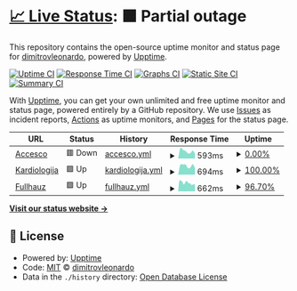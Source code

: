 # [📈 Live Status](https://dimitrovleonardo.github.io/accesco): <!--live status--> **🟧 Partial outage**

This repository contains the open-source uptime monitor and status page for [dimitrovleonardo](https://dimitrovleonardo.github.io/accesco), powered by [Upptime](https://github.com/upptime/upptime).

[![Uptime CI](https://github.com/dimitrovleonardo/accesco/workflows/Uptime%20CI/badge.svg)](https://github.com/dimitrovleonardo/accesco/actions?query=workflow%3A%22Uptime+CI%22)
[![Response Time CI](https://github.com/dimitrovleonardo/accesco/workflows/Response%20Time%20CI/badge.svg)](https://github.com/dimitrovleonardo/accesco/actions?query=workflow%3A%22Response+Time+CI%22)
[![Graphs CI](https://github.com/dimitrovleonardo/accesco/workflows/Graphs%20CI/badge.svg)](https://github.com/dimitrovleonardo/accesco/actions?query=workflow%3A%22Graphs+CI%22)
[![Static Site CI](https://github.com/dimitrovleonardo/accesco/workflows/Static%20Site%20CI/badge.svg)](https://github.com/dimitrovleonardo/accesco/actions?query=workflow%3A%22Static+Site+CI%22)
[![Summary CI](https://github.com/dimitrovleonardo/accesco/workflows/Summary%20CI/badge.svg)](https://github.com/dimitrovleonardo/accesco/actions?query=workflow%3A%22Summary+CI%22)

With [Upptime](https://upptime.js.org), you can get your own unlimited and free uptime monitor and status page, powered entirely by a GitHub repository. We use [Issues](https://github.com/dimitrovleonardo/accesco/issues) as incident reports, [Actions](https://github.com/dimitrovleonardo/accesco/actions) as uptime monitors, and [Pages](https://dimitrovleonardo.github.io/accesco) for the status page.

<!--start: status pages-->
<!-- This summary is generated by Upptime (https://github.com/upptime/upptime) -->
<!-- Do not edit this manually, your changes will be overwritten -->
<!-- prettier-ignore -->
| URL | Status | History | Response Time | Uptime |
| --- | ------ | ------- | ------------- | ------ |
| <img alt="" src="https://favicons.githubusercontent.com/www.accesco.co" height="13"> [Accesco](https://www.accesco.co) | 🟥 Down | [accesco.yml](https://github.com/dimitrovleonardo/accesco/commits/HEAD/history/accesco.yml) | <details><summary><img alt="Response time graph" src="./graphs/accesco/response-time-week.png" height="20"> 593ms</summary><br><a href="https://dimitrovleonardo.github.io/accesco/history/accesco"><img alt="Response time 789" src="https://img.shields.io/endpoint?url=https%3A%2F%2Fraw.githubusercontent.com%2Fdimitrovleonardo%2Faccesco%2FHEAD%2Fapi%2Faccesco%2Fresponse-time.json"></a><br><a href="https://dimitrovleonardo.github.io/accesco/history/accesco"><img alt="24-hour response time 676" src="https://img.shields.io/endpoint?url=https%3A%2F%2Fraw.githubusercontent.com%2Fdimitrovleonardo%2Faccesco%2FHEAD%2Fapi%2Faccesco%2Fresponse-time-day.json"></a><br><a href="https://dimitrovleonardo.github.io/accesco/history/accesco"><img alt="7-day response time 593" src="https://img.shields.io/endpoint?url=https%3A%2F%2Fraw.githubusercontent.com%2Fdimitrovleonardo%2Faccesco%2FHEAD%2Fapi%2Faccesco%2Fresponse-time-week.json"></a><br><a href="https://dimitrovleonardo.github.io/accesco/history/accesco"><img alt="30-day response time 802" src="https://img.shields.io/endpoint?url=https%3A%2F%2Fraw.githubusercontent.com%2Fdimitrovleonardo%2Faccesco%2FHEAD%2Fapi%2Faccesco%2Fresponse-time-month.json"></a><br><a href="https://dimitrovleonardo.github.io/accesco/history/accesco"><img alt="1-year response time 789" src="https://img.shields.io/endpoint?url=https%3A%2F%2Fraw.githubusercontent.com%2Fdimitrovleonardo%2Faccesco%2FHEAD%2Fapi%2Faccesco%2Fresponse-time-year.json"></a></details> | <details><summary><a href="https://dimitrovleonardo.github.io/accesco/history/accesco">0.00%</a></summary><a href="https://dimitrovleonardo.github.io/accesco/history/accesco"><img alt="All-time uptime 55.88%" src="https://img.shields.io/endpoint?url=https%3A%2F%2Fraw.githubusercontent.com%2Fdimitrovleonardo%2Faccesco%2FHEAD%2Fapi%2Faccesco%2Fuptime.json"></a><br><a href="https://dimitrovleonardo.github.io/accesco/history/accesco"><img alt="24-hour uptime 0.00%" src="https://img.shields.io/endpoint?url=https%3A%2F%2Fraw.githubusercontent.com%2Fdimitrovleonardo%2Faccesco%2FHEAD%2Fapi%2Faccesco%2Fuptime-day.json"></a><br><a href="https://dimitrovleonardo.github.io/accesco/history/accesco"><img alt="7-day uptime 0.00%" src="https://img.shields.io/endpoint?url=https%3A%2F%2Fraw.githubusercontent.com%2Fdimitrovleonardo%2Faccesco%2FHEAD%2Fapi%2Faccesco%2Fuptime-week.json"></a><br><a href="https://dimitrovleonardo.github.io/accesco/history/accesco"><img alt="30-day uptime 10.34%" src="https://img.shields.io/endpoint?url=https%3A%2F%2Fraw.githubusercontent.com%2Fdimitrovleonardo%2Faccesco%2FHEAD%2Fapi%2Faccesco%2Fuptime-month.json"></a><br><a href="https://dimitrovleonardo.github.io/accesco/history/accesco"><img alt="1-year uptime 55.88%" src="https://img.shields.io/endpoint?url=https%3A%2F%2Fraw.githubusercontent.com%2Fdimitrovleonardo%2Faccesco%2FHEAD%2Fapi%2Faccesco%2Fuptime-year.json"></a></details>
| <img alt="" src="https://favicons.githubusercontent.com/kardiologijazs.com" height="13"> [Kardiologija](https://kardiologijazs.com) | 🟩 Up | [kardiologija.yml](https://github.com/dimitrovleonardo/accesco/commits/HEAD/history/kardiologija.yml) | <details><summary><img alt="Response time graph" src="./graphs/kardiologija/response-time-week.png" height="20"> 694ms</summary><br><a href="https://dimitrovleonardo.github.io/accesco/history/kardiologija"><img alt="Response time 684" src="https://img.shields.io/endpoint?url=https%3A%2F%2Fraw.githubusercontent.com%2Fdimitrovleonardo%2Faccesco%2FHEAD%2Fapi%2Fkardiologija%2Fresponse-time.json"></a><br><a href="https://dimitrovleonardo.github.io/accesco/history/kardiologija"><img alt="24-hour response time 808" src="https://img.shields.io/endpoint?url=https%3A%2F%2Fraw.githubusercontent.com%2Fdimitrovleonardo%2Faccesco%2FHEAD%2Fapi%2Fkardiologija%2Fresponse-time-day.json"></a><br><a href="https://dimitrovleonardo.github.io/accesco/history/kardiologija"><img alt="7-day response time 694" src="https://img.shields.io/endpoint?url=https%3A%2F%2Fraw.githubusercontent.com%2Fdimitrovleonardo%2Faccesco%2FHEAD%2Fapi%2Fkardiologija%2Fresponse-time-week.json"></a><br><a href="https://dimitrovleonardo.github.io/accesco/history/kardiologija"><img alt="30-day response time 735" src="https://img.shields.io/endpoint?url=https%3A%2F%2Fraw.githubusercontent.com%2Fdimitrovleonardo%2Faccesco%2FHEAD%2Fapi%2Fkardiologija%2Fresponse-time-month.json"></a><br><a href="https://dimitrovleonardo.github.io/accesco/history/kardiologija"><img alt="1-year response time 684" src="https://img.shields.io/endpoint?url=https%3A%2F%2Fraw.githubusercontent.com%2Fdimitrovleonardo%2Faccesco%2FHEAD%2Fapi%2Fkardiologija%2Fresponse-time-year.json"></a></details> | <details><summary><a href="https://dimitrovleonardo.github.io/accesco/history/kardiologija">100.00%</a></summary><a href="https://dimitrovleonardo.github.io/accesco/history/kardiologija"><img alt="All-time uptime 99.96%" src="https://img.shields.io/endpoint?url=https%3A%2F%2Fraw.githubusercontent.com%2Fdimitrovleonardo%2Faccesco%2FHEAD%2Fapi%2Fkardiologija%2Fuptime.json"></a><br><a href="https://dimitrovleonardo.github.io/accesco/history/kardiologija"><img alt="24-hour uptime 100.00%" src="https://img.shields.io/endpoint?url=https%3A%2F%2Fraw.githubusercontent.com%2Fdimitrovleonardo%2Faccesco%2FHEAD%2Fapi%2Fkardiologija%2Fuptime-day.json"></a><br><a href="https://dimitrovleonardo.github.io/accesco/history/kardiologija"><img alt="7-day uptime 100.00%" src="https://img.shields.io/endpoint?url=https%3A%2F%2Fraw.githubusercontent.com%2Fdimitrovleonardo%2Faccesco%2FHEAD%2Fapi%2Fkardiologija%2Fuptime-week.json"></a><br><a href="https://dimitrovleonardo.github.io/accesco/history/kardiologija"><img alt="30-day uptime 99.92%" src="https://img.shields.io/endpoint?url=https%3A%2F%2Fraw.githubusercontent.com%2Fdimitrovleonardo%2Faccesco%2FHEAD%2Fapi%2Fkardiologija%2Fuptime-month.json"></a><br><a href="https://dimitrovleonardo.github.io/accesco/history/kardiologija"><img alt="1-year uptime 99.96%" src="https://img.shields.io/endpoint?url=https%3A%2F%2Fraw.githubusercontent.com%2Fdimitrovleonardo%2Faccesco%2FHEAD%2Fapi%2Fkardiologija%2Fuptime-year.json"></a></details>
| <img alt="" src="https://favicons.githubusercontent.com/fullhauz.com" height="13"> [Fullhauz](https://fullhauz.com) | 🟩 Up | [fullhauz.yml](https://github.com/dimitrovleonardo/accesco/commits/HEAD/history/fullhauz.yml) | <details><summary><img alt="Response time graph" src="./graphs/fullhauz/response-time-week.png" height="20"> 662ms</summary><br><a href="https://dimitrovleonardo.github.io/accesco/history/fullhauz"><img alt="Response time 706" src="https://img.shields.io/endpoint?url=https%3A%2F%2Fraw.githubusercontent.com%2Fdimitrovleonardo%2Faccesco%2FHEAD%2Fapi%2Ffullhauz%2Fresponse-time.json"></a><br><a href="https://dimitrovleonardo.github.io/accesco/history/fullhauz"><img alt="24-hour response time 776" src="https://img.shields.io/endpoint?url=https%3A%2F%2Fraw.githubusercontent.com%2Fdimitrovleonardo%2Faccesco%2FHEAD%2Fapi%2Ffullhauz%2Fresponse-time-day.json"></a><br><a href="https://dimitrovleonardo.github.io/accesco/history/fullhauz"><img alt="7-day response time 662" src="https://img.shields.io/endpoint?url=https%3A%2F%2Fraw.githubusercontent.com%2Fdimitrovleonardo%2Faccesco%2FHEAD%2Fapi%2Ffullhauz%2Fresponse-time-week.json"></a><br><a href="https://dimitrovleonardo.github.io/accesco/history/fullhauz"><img alt="30-day response time 754" src="https://img.shields.io/endpoint?url=https%3A%2F%2Fraw.githubusercontent.com%2Fdimitrovleonardo%2Faccesco%2FHEAD%2Fapi%2Ffullhauz%2Fresponse-time-month.json"></a><br><a href="https://dimitrovleonardo.github.io/accesco/history/fullhauz"><img alt="1-year response time 706" src="https://img.shields.io/endpoint?url=https%3A%2F%2Fraw.githubusercontent.com%2Fdimitrovleonardo%2Faccesco%2FHEAD%2Fapi%2Ffullhauz%2Fresponse-time-year.json"></a></details> | <details><summary><a href="https://dimitrovleonardo.github.io/accesco/history/fullhauz">96.70%</a></summary><a href="https://dimitrovleonardo.github.io/accesco/history/fullhauz"><img alt="All-time uptime 99.53%" src="https://img.shields.io/endpoint?url=https%3A%2F%2Fraw.githubusercontent.com%2Fdimitrovleonardo%2Faccesco%2FHEAD%2Fapi%2Ffullhauz%2Fuptime.json"></a><br><a href="https://dimitrovleonardo.github.io/accesco/history/fullhauz"><img alt="24-hour uptime 100.00%" src="https://img.shields.io/endpoint?url=https%3A%2F%2Fraw.githubusercontent.com%2Fdimitrovleonardo%2Faccesco%2FHEAD%2Fapi%2Ffullhauz%2Fuptime-day.json"></a><br><a href="https://dimitrovleonardo.github.io/accesco/history/fullhauz"><img alt="7-day uptime 96.70%" src="https://img.shields.io/endpoint?url=https%3A%2F%2Fraw.githubusercontent.com%2Fdimitrovleonardo%2Faccesco%2FHEAD%2Fapi%2Ffullhauz%2Fuptime-week.json"></a><br><a href="https://dimitrovleonardo.github.io/accesco/history/fullhauz"><img alt="30-day uptime 99.20%" src="https://img.shields.io/endpoint?url=https%3A%2F%2Fraw.githubusercontent.com%2Fdimitrovleonardo%2Faccesco%2FHEAD%2Fapi%2Ffullhauz%2Fuptime-month.json"></a><br><a href="https://dimitrovleonardo.github.io/accesco/history/fullhauz"><img alt="1-year uptime 99.53%" src="https://img.shields.io/endpoint?url=https%3A%2F%2Fraw.githubusercontent.com%2Fdimitrovleonardo%2Faccesco%2FHEAD%2Fapi%2Ffullhauz%2Fuptime-year.json"></a></details>

<!--end: status pages-->

[**Visit our status website →**](https://dimitrovleonardo.github.io/accesco)

## 📄 License

- Powered by: [Upptime](https://github.com/upptime/upptime)
- Code: [MIT](./LICENSE) © [dimitrovleonardo](https://dimitrovleonardo.github.io/accesco)
- Data in the `./history` directory: [Open Database License](https://opendatacommons.org/licenses/odbl/1-0/)
